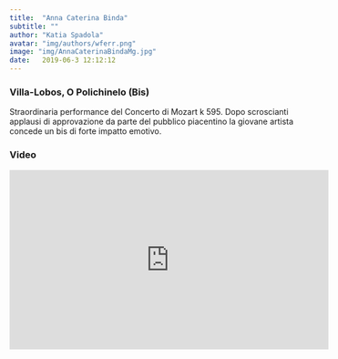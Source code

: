 ```yaml
---
title:  "Anna Caterina Binda"
subtitle: ""
author: "Katia Spadola"
avatar: "img/authors/wferr.png"
image: "img/AnnaCaterinaBindaMg.jpg"
date:   2019-06-3 12:12:12
---
```



### Villa-Lobos, O Polichinelo (Bis)
Straordinaria performance del Concerto di Mozart k 595.
Dopo scroscianti applausi di approvazione da parte del pubblico piacentino la giovane artista concede un bis di forte impatto emotivo.

### Video
<iframe width="560" height="315" src="https://www.youtube.com/embed/HfOroTicCtM" frameborder="0" allow="accelerometer; autoplay; encrypted-media; gyroscope; picture-in-picture" allowfullscreen></iframe>
